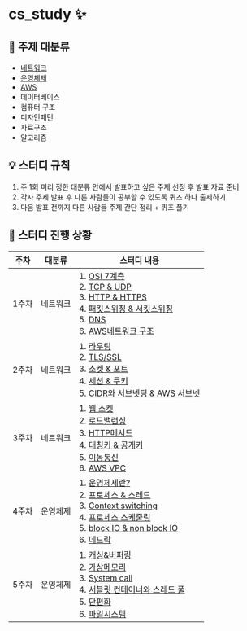 # cs_study :sparkles:

## :file_folder: 주제 대분류

- [네트워크](https://github.com/gyungmean/cs_study/tree/main/%EB%84%A4%ED%8A%B8%EC%9B%8C%ED%81%AC)
- [운영체제](https://github.com/gyungmean/cs_study/tree/main/%EC%9A%B4%EC%98%81%EC%B2%B4%EC%A0%9C)
- [AWS](https://github.com/gyungmean/cs_study/tree/main/AWS)
- 데이터베이스
- 컴퓨터 구조
- 디자인패턴
- 자료구조
- 알고리즘

## :bulb: 스터디 규칙

1. 주 1회 미리 정한 대분류 안에서 발표하고 싶은 주제 선정 후 발표 자료 준비
2. 각자 주제 발표 후 다른 사람들이 공부할 수 있도록 퀴즈 하나 출제하기
3. 다음 발표 전까지 다른 사람들 주제 간단 정리 + 퀴즈 풀기

## :calendar: 스터디 진행 상황

| 주차  | 대분류   | 스터디 내용                                                                                                                                                                                                                                                                                                                                                                                                                                                                                                                                                                                                                                                                                                                                                                                                                                                                                                                                                                                    |
| ----- | -------- | ---------------------------------------------------------------------------------------------------------------------------------------------------------------------------------------------------------------------------------------------------------------------------------------------------------------------------------------------------------------------------------------------------------------------------------------------------------------------------------------------------------------------------------------------------------------------------------------------------------------------------------------------------------------------------------------------------------------------------------------------------------------------------------------------------------------------------------------------------------------------------------------------------------------------------------------------------------------------------------------------- |
| 1주차 | 네트워크 | 1. [OSI 7계층](https://github.com/gyungmean/cs_study/blob/main/%EB%84%A4%ED%8A%B8%EC%9B%8C%ED%81%AC/OSI%207%EA%B3%84%EC%B8%B5.md)<br> 2. [TCP & UDP](https://github.com/gyungmean/cs_study/blob/main/%EB%84%A4%ED%8A%B8%EC%9B%8C%ED%81%AC/TCP%26UDP.md) <br> 3. [HTTP & HTTPS](https://github.com/gyungmean/cs_study/blob/main/%EB%84%A4%ED%8A%B8%EC%9B%8C%ED%81%AC/HTTP%26HTTPS.md) <br> 4. [패킷스위칭 & 서킷스위칭](https://github.com/gyungmean/cs_study/blob/main/%EB%84%A4%ED%8A%B8%EC%9B%8C%ED%81%AC/%ED%8C%A8%ED%82%B7%EC%8A%A4%EC%9C%84%EC%B9%AD%26%EC%84%9C%ED%82%B7%EC%8A%A4%EC%9C%84%EC%B9%AD.md) <br> 5. [DNS](https://github.com/gyungmean/cs_study/blob/main/%EB%84%A4%ED%8A%B8%EC%9B%8C%ED%81%AC/DNS.md) <br> 6. [AWS네트워크 구조](https://github.com/gyungmean/cs_study/blob/main/AWS/AWS%EB%84%A4%ED%8A%B8%EC%9B%8C%ED%81%AC%20%EA%B5%AC%EC%A1%B0.md)                                                                                                                       |
| 2주차 | 네트워크 | 1. [라우팅](https://github.com/gyungmean/cs_study/blob/main/%EB%84%A4%ED%8A%B8%EC%9B%8C%ED%81%AC/%EB%9D%BC%EC%9A%B0%ED%8C%85.md) <br> 2. [TLS/SSL](https://github.com/gyungmean/cs_study/blob/main/%EB%84%A4%ED%8A%B8%EC%9B%8C%ED%81%AC/TLS%26SSL.md) <br> 3. [소켓 & 포트](https://github.com/gyungmean/cs_study/blob/main/%EB%84%A4%ED%8A%B8%EC%9B%8C%ED%81%AC/%EC%86%8C%EC%BC%93%26%ED%8F%AC%ED%8A%B8.md) <br> 4. [세션 & 쿠키](https://github.com/gyungmean/cs_study/blob/main/%EB%84%A4%ED%8A%B8%EC%9B%8C%ED%81%AC/%EC%84%B8%EC%85%98%26%EC%BF%A0%ED%82%A4.md) <br> 5. [CIDR와 서브넷팅 & AWS 서브넷](https://github.com/gyungmean/cs_study/blob/main/AWS/%EC%84%9C%EB%B8%8C%EB%84%B7.md)                                                                                                                                                                                                                                                                                                 |
| 3주차 | 네트워크 | 1. [웹 소켓](https://github.com/gyungmean/cs_study/blob/main/%EB%84%A4%ED%8A%B8%EC%9B%8C%ED%81%AC/%EC%9B%B9%EC%86%8C%EC%BC%93.md) <br> 2. [로드밸런싱](https://github.com/gyungmean/cs_study/blob/main/%EB%84%A4%ED%8A%B8%EC%9B%8C%ED%81%AC/%EB%A1%9C%EB%93%9C%EB%B0%B8%EB%9F%B0%EC%8B%B1.md) <br> 3. [HTTP메서드](https://github.com/gyungmean/cs_study/blob/main/%EB%84%A4%ED%8A%B8%EC%9B%8C%ED%81%AC/HTTP%EB%A9%94%EC%84%9C%EB%93%9C.md) <br> 4. [대칭키 & 공개키](https://github.com/gyungmean/cs_study/blob/main/%EB%84%A4%ED%8A%B8%EC%9B%8C%ED%81%AC/%EB%8C%80%EC%B9%AD%ED%82%A4%26%EA%B3%B5%EA%B0%9C%ED%82%A4.md) <br> 5. [이동통신](https://github.com/gyungmean/cs_study/blob/main/%EB%84%A4%ED%8A%B8%EC%9B%8C%ED%81%AC/%EC%9D%B4%EB%8F%99%ED%86%B5%EC%8B%A0.md) <br> 6. [AWS VPC](https://github.com/gyungmean/cs_study/blob/main/AWS/VPC.md)                                                                                                                                        |
| 4주차 | 운영체제 | 1. [운영체제란?](https://github.com/gyungmean/cs_study/blob/main/%EC%9A%B4%EC%98%81%EC%B2%B4%EC%A0%9C/%EC%9A%B4%EC%98%81%EC%B2%B4%EC%A0%9C%EB%9E%80.md) <br> 2. [프로세스 & 스레드](https://github.com/gyungmean/cs_study/blob/main/%EC%9A%B4%EC%98%81%EC%B2%B4%EC%A0%9C/%ED%94%84%EB%A1%9C%EC%84%B8%EC%8A%A4%26%EC%8A%A4%EB%A0%88%EB%93%9C.md) <br> 3. [Context switching](https://github.com/gyungmean/cs_study/blob/main/%EC%9A%B4%EC%98%81%EC%B2%B4%EC%A0%9C/Context%20Switching.md) <br> 4. [프로세스 스케줄링](https://github.com/gyungmean/cs_study/blob/main/%EC%9A%B4%EC%98%81%EC%B2%B4%EC%A0%9C/%ED%94%84%EB%A1%9C%EC%84%B8%EC%8A%A4%20%EC%8A%A4%EC%BC%80%EC%A4%84%EB%A7%81.md) <br> 5. [block IO & non block IO](https://github.com/gyungmean/cs_study/blob/main/%EC%9A%B4%EC%98%81%EC%B2%B4%EC%A0%9C/block%20Io%20%26%20non%20block%20Io.md) <br> 6. [데드락](https://github.com/gyungmean/cs_study/blob/main/%EC%9A%B4%EC%98%81%EC%B2%B4%EC%A0%9C/%EB%8D%B0%EB%93%9C%EB%9D%BD.md) |
| 5주차 | 운영체제 | 1. [캐싱&버퍼링](https://github.com/gyungmean/cs_study/blob/main/%EC%9A%B4%EC%98%81%EC%B2%B4%EC%A0%9C/%EC%BA%90%EC%8B%B1%26%EB%B2%84%ED%8D%BC%EB%A7%81.md) <br> 2. [가상메모리](https://github.com/gyungmean/cs_study/blob/main/%EC%9A%B4%EC%98%81%EC%B2%B4%EC%A0%9C/%EA%B0%80%EC%83%81%EB%A9%94%EB%AA%A8%EB%A6%AC.md) <br> 3. [System call](https://github.com/gyungmean/cs_study/blob/main/%EC%9A%B4%EC%98%81%EC%B2%B4%EC%A0%9C/Systemcall.md) <br> 4. [서블릿 컨테이너와 스레드 풀](https://github.com/gyungmean/cs_study/blob/main/%EC%9A%B4%EC%98%81%EC%B2%B4%EC%A0%9C/%EC%84%9C%EB%B8%94%EB%A6%BF%EC%BB%A8%ED%85%8C%EC%9D%B4%EB%84%88%26%EC%8A%A4%EB%A0%88%EB%93%9C%ED%92%80.md) <br> 5. [단편화](https://github.com/gyungmean/cs_study/blob/main/%EC%9A%B4%EC%98%81%EC%B2%B4%EC%A0%9C/%EB%8B%A8%ED%8E%B8%ED%99%94.md) <br> 6. [파일시스템](https://github.com/gyungmean/cs_study/blob/main/%EC%9A%B4%EC%98%81%EC%B2%B4%EC%A0%9C/%ED%8C%8C%EC%9D%BC%EC%8B%9C%EC%8A%A4%ED%85%9C.md)       |
